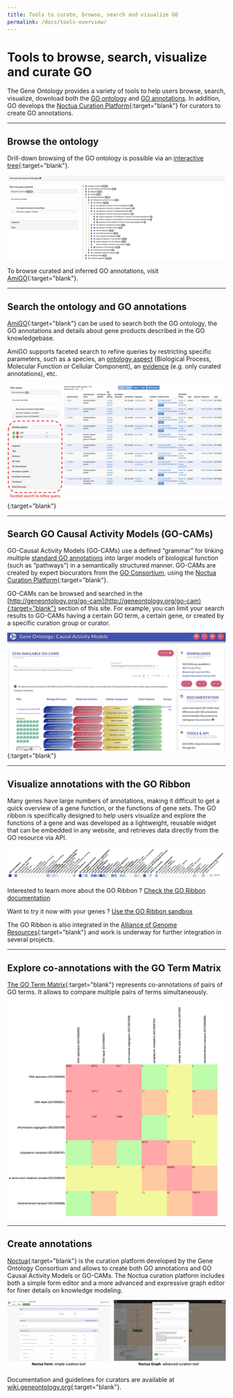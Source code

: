 ```yaml
---
title: Tools to curate, browse, search and visualize GO
permalink: /docs/tools-overview/
---
```


# Tools to browse, search, visualize and curate GO

The Gene Ontology provides a variety of tools to help users browse, search, visualize, download both the [GO ontology](/docs/ontology-documentation/) and [GO annotations](/docs/go-annotations/). In addition, GO develops the [Noctua Curation Platform](http://noctua.geneontology.org){:target="blank"} for curators to create GO annotations.


---

## Browse the ontology

Drill-down browsing of the GO ontology is possible via an [interactive tree](http://amigo.geneontology.org/amigo/dd_browse){:target="blank"}.

![Browse GO ontology example](/assets/ontology-browse-tree.jpg)

To browse curated and inferred GO annotations, visit [AmiGO](http://amigo.geneontology.org/amigo/search/annotation){:target="blank"}.

---

## Search the ontology and GO annotations

[AmiGO](http://amigo.geneontology.org/){:target="blank"} can be used to search both the GO ontology, the GO annotations and details about gene products described in the GO knowledgebase.

AmiGO supports faceted search to refine queries by restricting specific parameters, such as a species, an [ontology aspect](/docs/ontology-documentation/) (Biological Process, Molecular Function or Cellular Component), an [evidence](/docs/guide-go-evidence-codes/) (e.g. only curated annotations), etc.

[![AmiGO faceted search example](/assets/amigo-faceted-search.jpg)](http://amigo.geneontology.org/amigo/search/annotation){:target="blank"}

---

## Search GO Causal Activity Models (GO-CAMs)

GO-Causal Activity Models (GO-CAMs) use a defined “grammar” for linking multiple [standard GO annotations](/docs/go-annotations/) into larger models of biological function (such as “pathways”) in a semantically structured manner. GO-CAMs are created by expert biocurators from the [GO Consortium](/docs/annotation-contributors/), using the [Noctua Curation Platform](http://noctua.geneontology.org){:target="blank"}.

GO-CAMs can be browsed and searched in the [http://geneontology.org/go-cam](http://geneontology.org/go-cam){:target="blank"} section of this site. For example, you can limit your search results to GO-CAMs having a certain GO term, a certain gene, or created by a specific curation group or curator.

[![GO-CAM example](/assets/GO-CAM-site-illustration.jpg)](https://geneontology.cloud/browse){:target="blank"}

---

## Visualize annotations with the GO Ribbon
Many genes have large numbers of annotations, making it difficult to get a quick overview of a gene function, or the functions of gene sets. The GO ribbon is specifically designed to help users visualize and explore the functions of a gene and was developed as a lightweight, reusable widget that can be embedded in any website, and retrieves data directly from the GO resource via API.
 
![GO Ribbon example of SOX9](/assets/Ribbon-sox9-example.jpg)

Interested to learn more about the GO Ribbon ? [Check the GO Ribbon documentation](/docs/ribbon.html)

Want to try it now with your genes ? [Use the GO Ribbon sandbox](/ribbon.html)

The GO Ribbon is also integrated in the [Alliance of Genome Resources](https://www.alliancegenome.org/gene/RGD:620474#function---go-annotations){:target="blank"} and work is underway for further integration in several projects.

---

## Explore co-annotations with the GO Term Matrix
[The GO Term Matrix](http://amigo.geneontology.org/matrix#order){:target="blank"} represents co-annotations of pairs of GO terms. It allows to compare multiple pairs of terms simultaneously.

![GO term matrix](/assets/go-term-matrix.jpg)


---

## Create annotations

[Noctua](http://noctua.berkeleybop.org/){:target="blank"} is the curation platform developed by the Gene Ontology Consortium and allows to create both GO annotations and GO Causal Activity Models or GO-CAMs. The Noctua curation platform includes both a simple form editor and a more advanced and expressive graph editor for finer details on knowledge modeling.

![Noctua Curation Platform](/assets/NoctuaPlatform.jpg)

Documentation and guidelines for curators are available at [wiki.geneontology.org](http://wiki.geneontology.org/index.php/Noctua){:target="blank"}.

